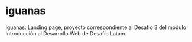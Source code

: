 # iguanas
Iguanas: Landing page, proyecto correspondiente al Desafío 3 del módulo Introducción al Desarrollo Web de Desafío Latam.

